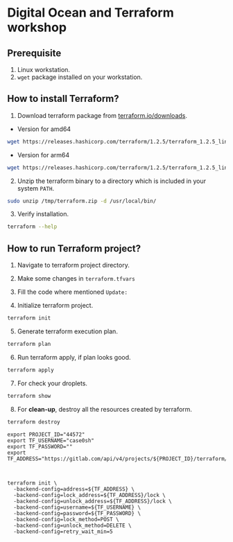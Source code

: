 # Digital Ocean and Terraform workshop 

## Prerequisite
1. Linux workstation.
2. `wget` package installed on your workstation.

## How to install Terraform?

1. Download terraform package from [terraform.io/downloads](ttps://terraform.io/downloads.html).
- Version  for amd64
```bash
wget https://releases.hashicorp.com/terraform/1.2.5/terraform_1.2.5_linux_amd64.zip -O /tmp/terraform.zip
```
- Version for arm64
```bash
wget https://releases.hashicorp.com/terraform/1.2.5/terraform_1.2.5_linux_arm64.zip -O /tmp/terraform.zip
```


2. Unzip the terraform binary to a directory which is included in your system `PATH`.
```bash
sudo unzip /tmp/terraform.zip -d /usr/local/bin/
```
3. Verify installation.
```bash
terraform --help
```


## How to run Terraform project?

1. Navigate to terraform project directory.

2. Make some changes in `terraform.tfvars`

3. Fill the code where mentioned `Update:`

4. Initialize terraform project.
```bash
terraform init
```

5. Generate terraform execution plan.
```bash
terraform plan
```

6. Run terraform apply, if plan looks good.
```bash
terraform apply
```

7. For check your droplets.
```bash
terraform show
```

8. For **clean-up**, destroy all the resources created by terraform.
```bash
terraform destroy
```
```
export PROJECT_ID="44572"
export TF_USERNAME="case0sh"
export TF_PASSWORD=""
export TF_ADDRESS="https://gitlab.com/api/v4/projects/${PROJECT_ID}/terraform/state/tf_state"



terraform init \
  -backend-config=address=${TF_ADDRESS} \
  -backend-config=lock_address=${TF_ADDRESS}/lock \
  -backend-config=unlock_address=${TF_ADDRESS}/lock \
  -backend-config=username=${TF_USERNAME} \
  -backend-config=password=${TF_PASSWORD} \
  -backend-config=lock_method=POST \
  -backend-config=unlock_method=DELETE \
  -backend-config=retry_wait_min=5
```